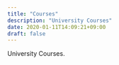 ```yaml
---
title: "Courses"
description: "University Courses"
date: 2020-01-11T14:09:21+09:00
draft: false
---
```


University Courses.
